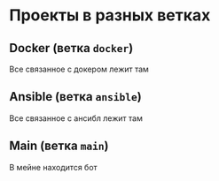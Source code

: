 # Проекты в разных ветках

## Docker (ветка `docker`)

Все связанное с докером лежит там

## Ansible (ветка `ansible`)

Все связанное с ансибл лежит там

## Main (ветка `main`)

В мейне находится бот
